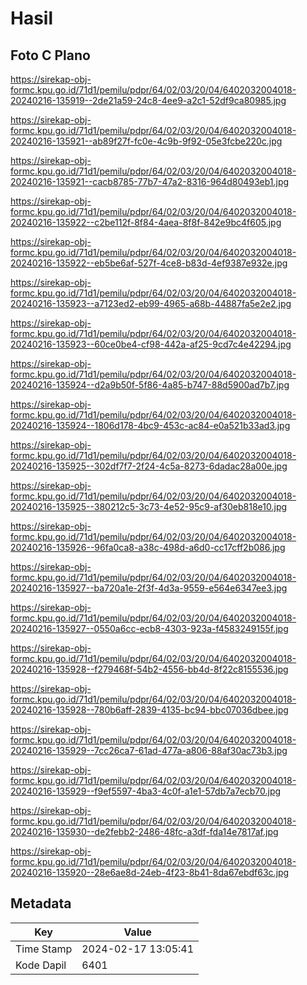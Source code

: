 # Hasil

## Foto C Plano

https://sirekap-obj-formc.kpu.go.id/71d1/pemilu/pdpr/64/02/03/20/04/6402032004018-20240216-135919--2de21a59-24c8-4ee9-a2c1-52df9ca80985.jpg

https://sirekap-obj-formc.kpu.go.id/71d1/pemilu/pdpr/64/02/03/20/04/6402032004018-20240216-135921--ab89f27f-fc0e-4c9b-9f92-05e3fcbe220c.jpg

https://sirekap-obj-formc.kpu.go.id/71d1/pemilu/pdpr/64/02/03/20/04/6402032004018-20240216-135921--cacb8785-77b7-47a2-8316-964d80493eb1.jpg

https://sirekap-obj-formc.kpu.go.id/71d1/pemilu/pdpr/64/02/03/20/04/6402032004018-20240216-135922--c2be112f-8f84-4aea-8f8f-842e9bc4f605.jpg

https://sirekap-obj-formc.kpu.go.id/71d1/pemilu/pdpr/64/02/03/20/04/6402032004018-20240216-135922--eb5be6af-527f-4ce8-b83d-4ef9387e932e.jpg

https://sirekap-obj-formc.kpu.go.id/71d1/pemilu/pdpr/64/02/03/20/04/6402032004018-20240216-135923--a7123ed2-eb99-4965-a68b-44887fa5e2e2.jpg

https://sirekap-obj-formc.kpu.go.id/71d1/pemilu/pdpr/64/02/03/20/04/6402032004018-20240216-135923--60ce0be4-cf98-442a-af25-9cd7c4e42294.jpg

https://sirekap-obj-formc.kpu.go.id/71d1/pemilu/pdpr/64/02/03/20/04/6402032004018-20240216-135924--d2a9b50f-5f86-4a85-b747-88d5900ad7b7.jpg

https://sirekap-obj-formc.kpu.go.id/71d1/pemilu/pdpr/64/02/03/20/04/6402032004018-20240216-135924--1806d178-4bc9-453c-ac84-e0a521b33ad3.jpg

https://sirekap-obj-formc.kpu.go.id/71d1/pemilu/pdpr/64/02/03/20/04/6402032004018-20240216-135925--302df7f7-2f24-4c5a-8273-6dadac28a00e.jpg

https://sirekap-obj-formc.kpu.go.id/71d1/pemilu/pdpr/64/02/03/20/04/6402032004018-20240216-135925--380212c5-3c73-4e52-95c9-af30eb818e10.jpg

https://sirekap-obj-formc.kpu.go.id/71d1/pemilu/pdpr/64/02/03/20/04/6402032004018-20240216-135926--96fa0ca8-a38c-498d-a6d0-cc17cff2b086.jpg

https://sirekap-obj-formc.kpu.go.id/71d1/pemilu/pdpr/64/02/03/20/04/6402032004018-20240216-135927--ba720a1e-2f3f-4d3a-9559-e564e6347ee3.jpg

https://sirekap-obj-formc.kpu.go.id/71d1/pemilu/pdpr/64/02/03/20/04/6402032004018-20240216-135927--0550a6cc-ecb8-4303-923a-f4583249155f.jpg

https://sirekap-obj-formc.kpu.go.id/71d1/pemilu/pdpr/64/02/03/20/04/6402032004018-20240216-135928--f279468f-54b2-4556-bb4d-8f22c8155536.jpg

https://sirekap-obj-formc.kpu.go.id/71d1/pemilu/pdpr/64/02/03/20/04/6402032004018-20240216-135928--780b6aff-2839-4135-bc94-bbc07036dbee.jpg

https://sirekap-obj-formc.kpu.go.id/71d1/pemilu/pdpr/64/02/03/20/04/6402032004018-20240216-135929--7cc26ca7-61ad-477a-a806-88af30ac73b3.jpg

https://sirekap-obj-formc.kpu.go.id/71d1/pemilu/pdpr/64/02/03/20/04/6402032004018-20240216-135929--f9ef5597-4ba3-4c0f-a1e1-57db7a7ecb70.jpg

https://sirekap-obj-formc.kpu.go.id/71d1/pemilu/pdpr/64/02/03/20/04/6402032004018-20240216-135930--de2febb2-2486-48fc-a3df-fda14e7817af.jpg

https://sirekap-obj-formc.kpu.go.id/71d1/pemilu/pdpr/64/02/03/20/04/6402032004018-20240216-135920--28e6ae8d-24eb-4f23-8b41-8da67ebdf63c.jpg


## Metadata

| Key        | Value               |
| ---------- | ------------------- |
| Time Stamp | 2024-02-17 13:05:41 |
| Kode Dapil | 6401                |




